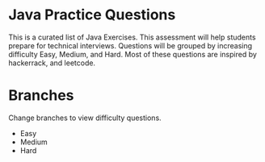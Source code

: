 # Java Practice Questions
This is a curated list of Java Exercises. This assessment will help students prepare for technical interviews. Questions will be grouped by increasing difficulty Easy, Medium, and Hard. Most of these questions are inspired by hackerrack, and leetcode.

# Branches
Change branches to view difficulty questions.
- Easy
- Medium
- Hard

